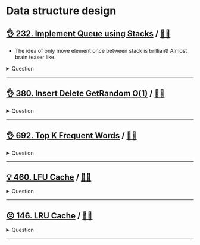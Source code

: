 # Data structure design


## [:ok_hand: 232. Implement Queue using Stacks](https://leetcode.com/problems/implement-queue-using-stacks/) / [:man_technologist:](implement_queue_using_stacks.h)

- The idea of only move element once between stack is brilliant! Almost brain teaser like.

<details><summary markdown="span">Question</summary>

```markdown
Implement a first in first out (FIFO) queue using only two stacks.

The implemented queue should support all the functions of a normal queue
(push, peek, pop, and empty).

Implement the MyQueue class:

- `void push(int x)` Pushes element x to the back of the queue.
- `int pop()` Removes the element from the front of the queue and returns it.
- `int peek()` Returns the element at the front of the queue.
- `boolean empty()` Returns true if the queue is empty, false otherwise.
```
</details>

------------------------------------------------------------------------------

## [:ok_hand: 380. Insert Delete GetRandom O(1)](https://leetcode.com/problems/insert-delete-getrandom-o1/) / [:man_technologist:](insert_delete_get_random_o1.h)

<details><summary markdown="span">Question</summary>

```markdown
Implement the RandomizedSet class:

`RandomizedSet()`:
    Initializes the RandomizedSet object.
`bool insert(int val)`:
    Inserts an item val into the set if not present.
    Returns true if the item was not present, false otherwise.

`bool remove(int val)`:
    Removes an item val from the set if present.
    Returns true if the item was present, false otherwise.

`int getRandom()`:
    Returns a random element from the current set of elements
    (it's guaranteed that at least one element exists when this method is called).
    Each element must have the same probability of being returned.

You must implement the functions of the class such that each function works in average O(1) time complexity.
```
</details>

------------------------------------------------------------------------------

## [:ok_hand: 692. Top K Frequent Words](https://leetcode.com/problems/top-k-frequent-words/) / [:man_technologist:](top_k_freq_words.h)

<details><summary markdown="span">Question</summary>

```markdown
Given an array of strings words and an integer k, return the k most frequent strings.

Return the answer sorted by the frequency from highest to lowest.
Sort the words with the same frequency by their lexicographical order.

Input: words = ["the","day","is","sunny","the","the","the","sunny","is","is"], k = 4
Output: ["the","is","sunny","day"]
Explanation: "the", "is", "sunny" and "day" are the four most frequent words,
             with the number of occurrence being 4, 3, 2 and 1 respectively.
```
</details>

------------------------------------------------------------------------------

## [:bulb: 460. LFU Cache](https://leetcode.com/problems/lfu-cache/) / [:man_technologist:](lfu_cache.h)

<details><summary markdown="span">Question</summary>

```markdown
Design and implement a data structure for a Least Frequently Used (LFU) cache.

Implement the LFUCache class:

- `LFUCache(int capacity)`
  - Initializes the object with the capacity of the data structure.
- `int get(int key)`
  - Gets the value of the key if the key exists in the cache.
  - Otherwise, returns -1.
`void put(int key, int value)`
  - Update the value of the key if present, or inserts the key if not already
    present.
  - When the cache reaches its capacity, it should invalidate and remove the
    least frequently used key before inserting a new item.
  - For this problem, when there is a tie (i.e., two or more keys with the same
    frequency), the least recently used key would be invalidated.

- To determine the least frequently used key, a use counter is maintained for
  each key in the cache. The key with the smallest use counter is the least
  frequently used key.

- When a key is first inserted into the cache, its use counter is set to 1 (due
  to the put operation).
- The use counter for a key in the cache is incremented either a get or put
  operation is called on it.
- The functions get and put must each run in O(1) average time complexity.

Input
["LFUCache", "put", "put", "get", "put", "get", "get", "put", "get", "get", "get"]
[      [2], [1, 1], [2, 2], [1], [3, 3], [2],    [3],  [4, 4], [1],   [3],   [4]]
Output
[     null, null,    null,   1,   null,   -1,      3,     null, -1,    3,     4]

Explanation
// cnt(x) = the use counter for key x
// cache=[] will show the last used order for tiebreakers (leftmost element is  most recent)
LFUCache lfu = new LFUCache(2);
lfu.put(1, 1);   // cache=[1,_], cnt(1)=1
lfu.put(2, 2);   // cache=[2,1], cnt(2)=1, cnt(1)=1
lfu.get(1);      // return 1
                 // cache=[1,2], cnt(2)=1, cnt(1)=2
lfu.put(3, 3);   // 2 is the LFU key because cnt(2)=1 is the smallest, invalidate 2.
                 // cache=[3,1], cnt(3)=1, cnt(1)=2
lfu.get(2);      // return -1 (not found)
lfu.get(3);      // return 3
                 // cache=[3,1], cnt(3)=2, cnt(1)=2
lfu.put(4, 4);   // Both 1 and 3 have the same cnt, but 1 is LRU, invalidate 1.
                 // cache=[4,3], cnt(4)=1, cnt(3)=2
lfu.get(1);      // return -1 (not found)
lfu.get(3);      // return 3
                 // cache=[3,4], cnt(4)=1, cnt(3)=3
lfu.get(4);      // return 4
                 // cache=[4,3], cnt(4)=2, cnt(3)=3
```
</details>

------------------------------------------------------------------------------
## [:persevere: 146. LRU Cache](https://leetcode.com/problems/lru-cache/) / [:man_technologist:](lru_cache.h)

<details><summary markdown="span">Question</summary>

```markdown
Design a data structure that follows the constraints of a Least Recently Used (LRU) cache.

Implement the LRUCache class:

`LRUCache(int capacity)`: Initialize the LRU cache with positive size capacity.
`int get(int key)`: Return the value of the key if the key exists, otherwise return -1.
`void put(int key, int value)`
- Update the value of the key if the key exists. Otherwise, add the key-value pair to the cache.
- If the number of keys exceeds the capacity from this operation, evict the least recently used key.
- The functions get and put must each run in O(1) average time complexity.
```
</details>

------------------------------------------------------------------------------
